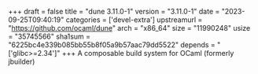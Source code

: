 +++
draft = false
title = "dune 3.11.0-1"
version = "3.11.0-1"
date = "2023-09-25T09:40:19"
categories = ['devel-extra']
upstreamurl = "https://github.com/ocaml/dune"
arch = "x86_64"
size = "11990248"
usize = "35745566"
sha1sum = "6225bc4e339b085bb55b8f05a9b57aac79dd5522"
depends = "['glibc>=2.34']"
+++
A composable build system for OCaml (formerly jbuilder)